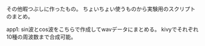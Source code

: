 その他暇つぶしに作ったもの。
ちょいちょい使うものから実験用のスクリプトのまとめ。

app1:
  sin波とcos波をこちらで作成してwavデータにまとめる。
  kivyでそれぞれ10種の周波数まで合成可能。
